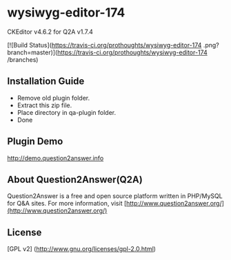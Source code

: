 # wysiwyg-editor-174
CKEditor v4.6.2 for Q2A v1.7.4

[![Build Status](https://travis-ci.org/prothoughts/wysiwyg-editor-174
.png?branch=master)](https://travis-ci.org/prothoughts/wysiwyg-editor-174
/branches)

Installation Guide
------------------
- Remove old plugin folder.
- Extract this zip file.
- Place directory in qa-plugin folder.
- Done


Plugin Demo
---------------------
http://demo.question2answer.info

About Question2Answer(Q2A)
---------------------
Question2Answer is a free and open source platform written in PHP/MySQL for Q&A sites. For more information, visit [http://www.question2answer.org/](http://www.question2answer.org/)

License
-------
[GPL v2] (http://www.gnu.org/licenses/gpl-2.0.html)
